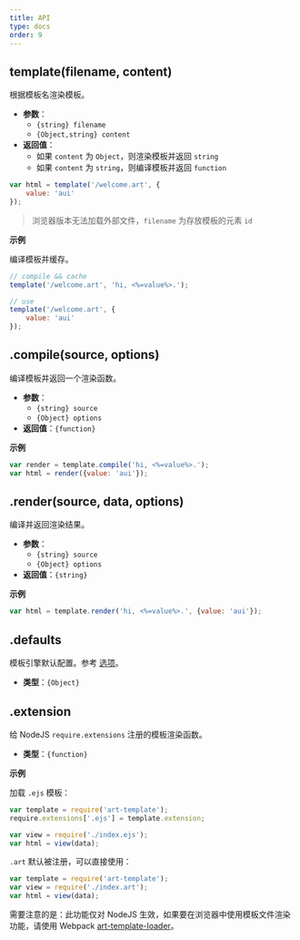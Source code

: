 ```yaml
---
title: API
type: docs
order: 9
---
```


##	template(filename, content)

根据模板名渲染模板。

* **参数**：
    * `{string} filename`
    * `{Object,string} content`
* **返回值**：
    * 如果 `content` 为 `Object`，则渲染模板并返回 `string`
    * 如果 `content` 为 `string`，则编译模板并返回 `function`

```js
var html = template('/welcome.art', {
    value: 'aui'
});
```

> 浏览器版本无法加载外部文件，`filename` 为存放模板的元素 `id`

**示例**

编译模板并缓存。

```js
// compile && cache
template('/welcome.art', 'hi, <%=value%>.');

// use
template('/welcome.art', {
    value: 'aui'
});
```

##	.compile(source, options)

编译模板并返回一个渲染函数。

* **参数**：
    * `{string} source`
    * `{Object} options`
* **返回值**：`{function}`

**示例**

```js
var render = template.compile('hi, <%=value%>.');
var html = render({value: 'aui'});
```

##	.render(source, data, options)

编译并返回渲染结果。

* **参数**：
    * `{string} source`
    * `{Object} options`
* **返回值**：`{string}`

**示例**

```js
var html = template.render('hi, <%=value%>.', {value: 'aui'});
```

##	.defaults

模板引擎默认配置。参考 [选项](./options.html)。

* **类型**：`{Object}`

##  .extension

给 NodeJS `require.extensions` 注册的模板渲染函数。 

* **类型**：`{function}`

**示例**

加载 `.ejs` 模板：

```js
var template = require('art-template');
require.extensions['.ejs'] = template.extension;

var view = require('./index.ejs');
var html = view(data); 
```

`.art` 默认被注册，可以直接使用：

```js
var template = require('art-template');
var view = require('./index.art');
var html = view(data); 
```

需要注意的是：此功能仅对 NodeJS 生效，如果要在浏览器中使用模板文件渲染功能，请使用 Webpack [art-template-loader](../webpack)。